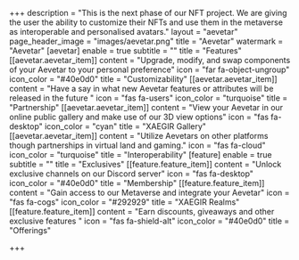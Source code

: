 +++
description = "This is the next phase of our NFT project. We are giving the user the ability to customize their NFTs and use them in the metaverse as interoperable and personalised avatars."
layout = "aevetar"
page_header_image = "images/aevetar.png"
title = "Aevetar"
watermark = "Aevetar"
[aevetar]
enable = true
subtitle = ""
title = "Features"
[[aevetar.aevetar_item]]
content = "Upgrade, modify, and swap components of your Aevetar to your personal preference"
icon = "far fa-object-ungroup"
icon_color = "#40e0d0"
title = "Customizability"
[[aevetar.aevetar_item]]
content = "Have a say in what new Aevetar features or attributes will be released in the future "
icon = "fas fa-users"
icon_color = "turquoise"
title = "Partnership"
[[aevetar.aevetar_item]]
content = "View your Aevetar in our online public gallery and make use of our 3D view options"
icon = "fas fa-desktop"
icon_color = "cyan"
title = "XAEGIR Gallery"
[[aevetar.aevetar_item]]
content = "Utilize Aevetars on other platforms though partnerships in virtual land and gaming."
icon = "fas fa-cloud"
icon_color = "turquoise"
title = "Interoperability"
[feature]
enable = true
subtitle = ""
title = "Exclusives"
[[feature.feature_item]]
content = "Unlock exclusive channels on our Discord server"
icon = "fas fa-desktop"
icon_color = "#40e0d0"
title = "Membership"
[[feature.feature_item]]
content = "Gain access to our Metaverse and integrate your Aevetar"
icon = "fas fa-cogs"
icon_color = "#292929"
title = "XAEGIR Realms"
[[feature.feature_item]]
content = "Earn discounts, giveaways and other exclusive features "
icon = "fas fa-shield-alt"
icon_color = "#40e0d0"
title = "Offerings"

+++
